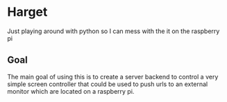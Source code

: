 Harget
==========


Just playing around with python so I can mess with the it on the raspberry pi


## Goal

The main goal of using this is to create a server backend to control a very simple screen controller that could be used to push urls to an external monitor which are located on a raspberry pi.



